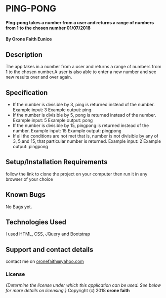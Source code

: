 # PING-PONG
#### PIng-pong takes a number from a user and returns a range of numbers from 1 to the chosen number  01/07/2018
#### By **Orone Faith Eunice**
## Description
The app takes in a number from a user and returns a range of numbers from 1 to the chosen number.A user is also able to enter a new number and see new results over and over again.
## Specification
* If the number is divisible by 3, ping is returned instead of the number.
Example input: 3
Example output: ping
* If the number is divisible by 5, pong is returned instead of the number.
Example input: 5
Example output: pong
* If the number is divisible by 15, pingpong is returned instead of the number.
Example input: 15
Example output: pingpong
* If all the conditions are not met that is, number is not divisible by any of 3, 5,and 15, that particular number is returned.
Example input: 2
Example output: pingpong
## Setup/Installation Requirements
follow the link to clone the project on your computer then run it in any browser of your choice
## Known Bugs
No Bugs yet.
## Technologies Used
I used HTML, CSS, JQuery and Bootstrap
## Support and contact details
contact me on oronefaith@yahoo.com
### License
*{Determine the license under which this application can be used.  See below for more details on licensing.}*
Copyright (c) 2018 **orone faith**
